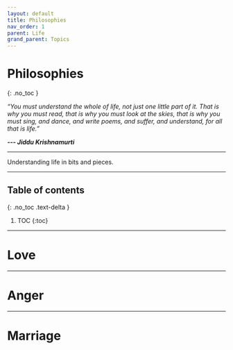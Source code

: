 ```yaml
---
layout: default
title: Philosophies
nav_order: 1
parent: Life
grand_parent: Topics
---
```


# Philosophies
{: .no_toc }

*“You must understand the whole of life, not just one little part of it. That is why you must read, that is why you must look at the skies, that is why you must sing, and dance, and write poems, and suffer, and understand, for all that is life.”*

__*--- Jiddu Krishnamurti*__

---

Understanding life in bits and pieces.

---


## Table of contents
{: .no_toc .text-delta }

1. TOC
{:toc}

---

# Love

---

# Anger

---

# Marriage
